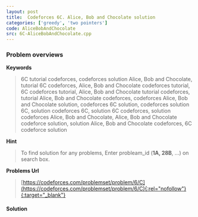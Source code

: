 ```yaml
---
layout: post
title:  Codeforces 6C. Alice, Bob and Chocolate solution
categories: ['greedy', 'two pointers']
code: AliceBobAndChocolate
src: 6C-AliceBobAndChocolate.cpp
---
```

### **Problem overviews**

**Keywords**
> 6C tutorial codeforces, codeforces solution Alice, Bob and Chocolate, tutorial 6C codeforces, Alice, Bob and Chocolate codeforces tutorial, 6C codeforces tutorial, Alice, Bob and Chocolate tutorial codeforces, tutorial Alice, Bob and Chocolate codeforces, codeforces Alice, Bob and Chocolate solution, codeforces 6C solution, codeforces solution 6C, solution codeforces 6C, solution 6C codeforces, solution codeforces Alice, Bob and Chocolate, Alice, Bob and Chocolate codeforce solution, solution Alice, Bob and Chocolate codeforces, 6C codeforce solution

**Hint**
> To find solution for any problems, Enter probleam_id (**1A, 28B**, ...) on search box. 

**Problems Url**
> [https://codeforces.com/problemset/problem/6/C](https://codeforces.com/problemset/problem/6/C){:rel="nofollow"}{:target="_blank"}

#### **Solution**



